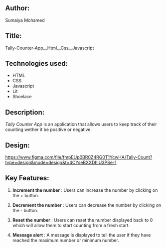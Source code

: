 ## Author:
Sumaiya Mohamed

## Title:
 Tally-Counter-App__Html__Css__Javascript

## Technologies used:
* HTML
* CSS
* Javascript
* Lit
* Shoelace

## Description: 
_Tally Counter App_ is an application that allows users to keep track of their counting wether it be positive or negative.

## Design:
https://www.figma.com/file/fmpEUp0BR0Z4RG0T1YcwHA/Tally-Count?type=design&mode=design&t=4CYseBXXDhiU3PSe-1

## Key Features:

1. **Increment the number** : Users can increase the number by clicking on the + button.

1. **Decrement the number** :
Users can decrease the number by clicking on the - button.

1. **Reset the number** : Users can reset the number displayed back to 0 which will allow them  to start counting from a fresh start.

1. **Message alert** : A message is displayed to tell the user if they have reached the maximum number or minimum number.
